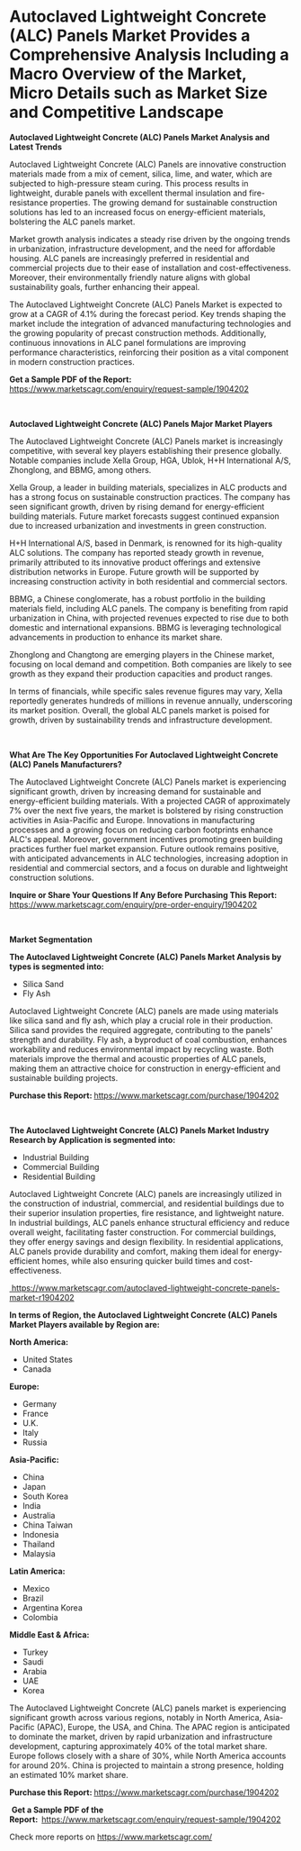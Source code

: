 <p><h1>Autoclaved Lightweight Concrete (ALC) Panels Market Provides a Comprehensive Analysis Including a Macro Overview of the Market, Micro Details such as Market Size and Competitive Landscape</h1></p><p><strong>Autoclaved Lightweight Concrete (ALC) Panels Market Analysis and Latest Trends</strong></p>
<p><p>Autoclaved Lightweight Concrete (ALC) Panels are innovative construction materials made from a mix of cement, silica, lime, and water, which are subjected to high-pressure steam curing. This process results in lightweight, durable panels with excellent thermal insulation and fire-resistance properties. The growing demand for sustainable construction solutions has led to an increased focus on energy-efficient materials, bolstering the ALC panels market.</p><p>Market growth analysis indicates a steady rise driven by the ongoing trends in urbanization, infrastructure development, and the need for affordable housing. ALC panels are increasingly preferred in residential and commercial projects due to their ease of installation and cost-effectiveness. Moreover, their environmentally friendly nature aligns with global sustainability goals, further enhancing their appeal.</p><p>The Autoclaved Lightweight Concrete (ALC) Panels Market is expected to grow at a CAGR of 4.1% during the forecast period. Key trends shaping the market include the integration of advanced manufacturing technologies and the growing popularity of precast construction methods. Additionally, continuous innovations in ALC panel formulations are improving performance characteristics, reinforcing their position as a vital component in modern construction practices.</p></p>
<p><strong>Get a Sample PDF of the Report:&nbsp;</strong> <a href="https://www.marketscagr.com/enquiry/request-sample/1904202?utm_campaign=2039&utm_medium=2&utm_source=Github&utm_content=ia&utm_term=28032025&utm_id=autoclaved-lightweight-concrete-alc-panels">https://www.marketscagr.com/enquiry/request-sample/1904202</a></p>
<p>&nbsp;</p>
<p><strong>Autoclaved Lightweight Concrete (ALC) Panels Major Market Players</strong></p>
<p><p>The Autoclaved Lightweight Concrete (ALC) Panels market is increasingly competitive, with several key players establishing their presence globally. Notable companies include Xella Group, HGA, Ublok, H+H International A/S, Zhonglong, and BBMG, among others. </p><p>Xella Group, a leader in building materials, specializes in ALC products and has a strong focus on sustainable construction practices. The company has seen significant growth, driven by rising demand for energy-efficient building materials. Future market forecasts suggest continued expansion due to increased urbanization and investments in green construction.</p><p>H+H International A/S, based in Denmark, is renowned for its high-quality ALC solutions. The company has reported steady growth in revenue, primarily attributed to its innovative product offerings and extensive distribution networks in Europe. Future growth will be supported by increasing construction activity in both residential and commercial sectors.</p><p>BBMG, a Chinese conglomerate, has a robust portfolio in the building materials field, including ALC panels. The company is benefiting from rapid urbanization in China, with projected revenues expected to rise due to both domestic and international expansions. BBMG is leveraging technological advancements in production to enhance its market share.</p><p>Zhonglong and Changtong are emerging players in the Chinese market, focusing on local demand and competition. Both companies are likely to see growth as they expand their production capacities and product ranges.</p><p>In terms of financials, while specific sales revenue figures may vary, Xella reportedly generates hundreds of millions in revenue annually, underscoring its market position. Overall, the global ALC panels market is poised for growth, driven by sustainability trends and infrastructure development.</p></p>
<p>&nbsp;</p>
<p><strong>What Are The Key Opportunities For Autoclaved Lightweight Concrete (ALC) Panels Manufacturers?</strong></p>
<p><p>The Autoclaved Lightweight Concrete (ALC) Panels market is experiencing significant growth, driven by increasing demand for sustainable and energy-efficient building materials. With a projected CAGR of approximately 7% over the next five years, the market is bolstered by rising construction activities in Asia-Pacific and Europe. Innovations in manufacturing processes and a growing focus on reducing carbon footprints enhance ALC's appeal. Moreover, government incentives promoting green building practices further fuel market expansion. Future outlook remains positive, with anticipated advancements in ALC technologies, increasing adoption in residential and commercial sectors, and a focus on durable and lightweight construction solutions.</p></p>
<p><strong>Inquire or Share Your Questions If Any Before Purchasing This Report:</strong> <a href="https://www.marketscagr.com/enquiry/pre-order-enquiry/1904202?utm_campaign=2039&utm_medium=2&utm_source=Github&utm_content=ia&utm_term=28032025&utm_id=autoclaved-lightweight-concrete-alc-panels">https://www.marketscagr.com/enquiry/pre-order-enquiry/1904202</a></p>
<p>&nbsp;</p>
<p><strong>Market Segmentation</strong></p>
<p><strong>The Autoclaved Lightweight Concrete (ALC) Panels Market Analysis by types is segmented into:</strong></p>
<p><ul><li>Silica Sand</li><li>Fly Ash</li></ul></p>
<p><p>Autoclaved Lightweight Concrete (ALC) panels are made using materials like silica sand and fly ash, which play a crucial role in their production. Silica sand provides the required aggregate, contributing to the panels' strength and durability. Fly ash, a byproduct of coal combustion, enhances workability and reduces environmental impact by recycling waste. Both materials improve the thermal and acoustic properties of ALC panels, making them an attractive choice for construction in energy-efficient and sustainable building projects.</p></p>
<p><strong>Purchase this Report:&nbsp;</strong><a href="https://www.marketscagr.com/purchase/1904202?utm_campaign=2039&utm_medium=2&utm_source=Github&utm_content=ia&utm_term=28032025&utm_id=autoclaved-lightweight-concrete-alc-panels">https://www.marketscagr.com/purchase/1904202</a></p>
<p>&nbsp;</p>
<p><strong>The Autoclaved Lightweight Concrete (ALC) Panels Market Industry Research by Application is segmented into:</strong></p>
<p><ul><li>Industrial Building</li><li>Commercial Building</li><li>Residential Building</li></ul></p>
<p><p>Autoclaved Lightweight Concrete (ALC) panels are increasingly utilized in the construction of industrial, commercial, and residential buildings due to their superior insulation properties, fire resistance, and lightweight nature. In industrial buildings, ALC panels enhance structural efficiency and reduce overall weight, facilitating faster construction. For commercial buildings, they offer energy savings and design flexibility. In residential applications, ALC panels provide durability and comfort, making them ideal for energy-efficient homes, while also ensuring quicker build times and cost-effectiveness.</p></p>
<p><a href="https://www.marketscagr.com/autoclaved-lightweight-concrete-panels-market-r1904202?utm_campaign=2039&utm_medium=2&utm_source=Github&utm_content=ia&utm_term=28032025&utm_id=autoclaved-lightweight-concrete-alc-panels">&nbsp;https://www.marketscagr.com/autoclaved-lightweight-concrete-panels-market-r1904202</a></p>
<p><strong>In terms of Region, the Autoclaved Lightweight Concrete (ALC) Panels Market Players available by Region are:</strong></p>
<p>
    <p> <strong> North America: </strong>
        <ul>
            <li>United States</li>
            <li>Canada</li>
        </ul>
        </p> 
    <p> <strong> Europe: </strong>
        <ul>
            <li>Germany</li>
            <li>France</li>
            <li>U.K.</li>
            <li>Italy</li>
            <li>Russia</li>
        </ul>
        </p> 
    <p> <strong> Asia-Pacific: </strong>
        <ul>
            <li>China</li>
            <li>Japan</li>
            <li>South Korea</li>
            <li>India</li>
            <li>Australia</li>
            <li>China Taiwan</li>
            <li>Indonesia</li>
            <li>Thailand</li>
            <li>Malaysia</li>
        </ul>
        </p> 
    <p> <strong> Latin America: </strong>
        <ul>
            <li>Mexico</li>
            <li>Brazil</li>
            <li>Argentina Korea</li>
            <li>Colombia</li>
        </ul>
        </p> 
    <p> <strong> Middle East & Africa: </strong>
        <ul>
            <li>Turkey</li>
            <li>Saudi</li>
            <li>Arabia</li>
            <li>UAE</li>
            <li>Korea</li>
        </ul>
    </p>
    </p>
<p><p>The Autoclaved Lightweight Concrete (ALC) panels market is experiencing significant growth across various regions, notably in North America, Asia-Pacific (APAC), Europe, the USA, and China. The APAC region is anticipated to dominate the market, driven by rapid urbanization and infrastructure development, capturing approximately 40% of the total market share. Europe follows closely with a share of 30%, while North America accounts for around 20%. China is projected to maintain a strong presence, holding an estimated 10% market share.</p></p>
<p><strong>Purchase this Report: </strong><a href="https://www.marketscagr.com/purchase/1904202?utm_campaign=2039&utm_medium=2&utm_source=Github&utm_content=ia&utm_term=28032025&utm_id=autoclaved-lightweight-concrete-alc-panels">https://www.marketscagr.com/purchase/1904202</a></p>
<p>&nbsp;<strong>Get a Sample PDF of the Report:&nbsp;&nbsp;</strong><a href="https://www.marketscagr.com/enquiry/request-sample/1904202?utm_campaign=2039&utm_medium=2&utm_source=Github&utm_content=ia&utm_term=28032025&utm_id=autoclaved-lightweight-concrete-alc-panels">https://www.marketscagr.com/enquiry/request-sample/1904202</a></p>
<p><strong></strong></p>
<p>Check more reports on <a href="https://www.marketscagr.com/?utm_campaign=2039&utm_medium=2&utm_source=Github&utm_content=ia&utm_term=28032025&utm_id=autoclaved-lightweight-concrete-alc-panels">https://www.marketscagr.com/</a></p>